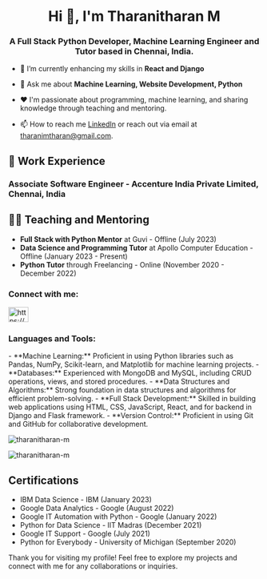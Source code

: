 <h1 align="center">Hi 👋, I'm Tharanitharan M</h1>
<h3 align="center">A Full Stack Python Developer, Machine Learning Engineer and Tutor based in Chennai, India.</h3>

- 🌱 I’m currently enhancing my skills in **React and Django**

- 💬 Ask me about **Machine Learning, Website Development, Python**

- ❤️ I'm passionate about programming, machine learning, and sharing knowledge through teaching and mentoring.

- 📫 How to reach me [LinkedIn](https://www.linkedin.com/in/tharani-tharan) or reach out via email at tharanimtharan@gmail.com.

## 🏢 Work Experience

### Associate Software Engineer - Accenture India Private Limited, Chennai, India

## 🧑‍🏫 Teaching and Mentoring

- **Full Stack with Python Mentor** at Guvi - Offline (July 2023)
- **Data Science and Programming Tutor** at Apollo Computer Education - Offline (January 2023 - Present)
- **Python Tutor** through Freelancing - Online (November 2020 - December 2022)

<h3 align="left">Connect with me:</h3>
<p align="left">
<a href="https://linkedin.com/in/https://www.linkedin.com/in/tharani-tharan/" target="blank"><img align="center" src="https://raw.githubusercontent.com/rahuldkjain/github-profile-readme-generator/master/src/images/icons/Social/linked-in-alt.svg" alt="https://www.linkedin.com/in/tharani-tharan/" height="30" width="40" /></a>
</p>

<h3 align="left">Languages and Tools:</h3>
- **Machine Learning:** Proficient in using Python libraries such as Pandas, NumPy, Scikit-learn, and Matplotlib for machine learning projects.
- **Databases:** Experienced with MongoDB and MySQL, including CRUD operations, views, and stored procedures.
- **Data Structures and Algorithms:** Strong foundation in data structures and algorithms for efficient problem-solving.
- **Full Stack Development:** Skilled in building web applications using HTML, CSS, JavaScript, React, and for backend in Django and Flask framework.
- **Version Control:** Proficient in using Git and GitHub for collaborative development.

<p><img align="center" src="https://github-readme-stats.vercel.app/api/top-langs?username=tharanitharan-m&show_icons=true&locale=en&layout=compact" alt="tharanitharan-m" /></p>

<p><img align="center" src="https://github-readme-streak-stats.herokuapp.com/?user=tharanitharan-m&" alt="tharanitharan-m" /></p>

## Certifications

- IBM Data Science - IBM (January 2023)
- Google Data Analytics - Google (August 2022)
- Google IT Automation with Python - Google (January 2022)
- Python for Data Science - IIT Madras (December 2021)
- Google IT Support - Google (July 2021)
- Python for Everybody - University of Michigan (September 2020)

Thank you for visiting my profile! Feel free to explore my projects and connect with me for any collaborations or inquiries.
